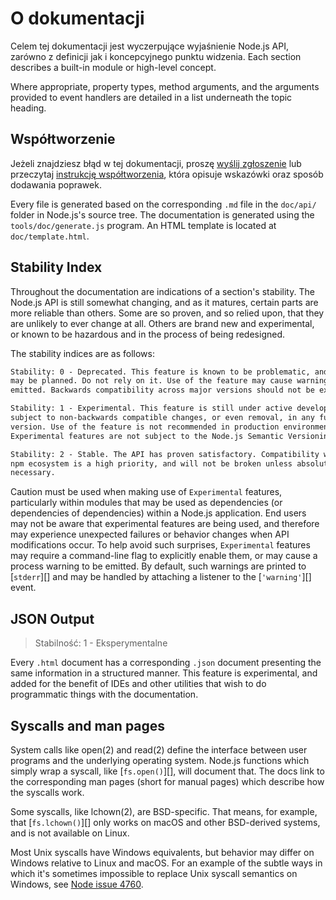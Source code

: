 # O dokumentacji

<!--introduced_in=v0.10.0-->

<!-- type=misc -->

Celem tej dokumentacji jest wyczerpujące wyjaśnienie Node.js API, zarówno z definicji jak i koncepcyjnego punktu widzenia. Each section describes a built-in module or high-level concept.

Where appropriate, property types, method arguments, and the arguments provided to event handlers are detailed in a list underneath the topic heading.

## Współtworzenie

Jeżeli znajdziesz błąd w tej dokumentacji, proszę [wyślij zgłoszenie](https://github.com/nodejs/node/issues/new) lub przeczytaj [instrukcję współtworzenia](https://github.com/nodejs/node/blob/master/CONTRIBUTING.md), która opisuje wskazówki oraz sposób dodawania poprawek.

Every file is generated based on the corresponding `.md` file in the `doc/api/` folder in Node.js's source tree. The documentation is generated using the `tools/doc/generate.js` program. An HTML template is located at `doc/template.html`.

## Stability Index

<!--type=misc-->

Throughout the documentation are indications of a section's stability. The Node.js API is still somewhat changing, and as it matures, certain parts are more reliable than others. Some are so proven, and so relied upon, that they are unlikely to ever change at all. Others are brand new and experimental, or known to be hazardous and in the process of being redesigned.

The stability indices are as follows:

```txt
Stability: 0 - Deprecated. This feature is known to be problematic, and changes
may be planned. Do not rely on it. Use of the feature may cause warnings to be
emitted. Backwards compatibility across major versions should not be expected.
```

```txt
Stability: 1 - Experimental. This feature is still under active development and
subject to non-backwards compatible changes, or even removal, in any future
version. Use of the feature is not recommended in production environments.
Experimental features are not subject to the Node.js Semantic Versioning model.
```

```txt
Stability: 2 - Stable. The API has proven satisfactory. Compatibility with the
npm ecosystem is a high priority, and will not be broken unless absolutely
necessary.
```

Caution must be used when making use of `Experimental` features, particularly within modules that may be used as dependencies (or dependencies of dependencies) within a Node.js application. End users may not be aware that experimental features are being used, and therefore may experience unexpected failures or behavior changes when API modifications occur. To help avoid such surprises, `Experimental` features may require a command-line flag to explicitly enable them, or may cause a process warning to be emitted. By default, such warnings are printed to [`stderr`][] and may be handled by attaching a listener to the [`'warning'`][] event.

## JSON Output

<!-- YAML
added: v0.6.12
-->

> Stabilność: 1 - Eksperymentalne

Every `.html` document has a corresponding `.json` document presenting the same information in a structured manner. This feature is experimental, and added for the benefit of IDEs and other utilities that wish to do programmatic things with the documentation.

## Syscalls and man pages

System calls like open(2) and read(2) define the interface between user programs and the underlying operating system. Node.js functions which simply wrap a syscall, like [`fs.open()`][], will document that. The docs link to the corresponding man pages (short for manual pages) which describe how the syscalls work.

Some syscalls, like lchown(2), are BSD-specific. That means, for example, that [`fs.lchown()`][] only works on macOS and other BSD-derived systems, and is not available on Linux.

Most Unix syscalls have Windows equivalents, but behavior may differ on Windows relative to Linux and macOS. For an example of the subtle ways in which it's sometimes impossible to replace Unix syscall semantics on Windows, see [Node issue 4760](https://github.com/nodejs/node/issues/4760).